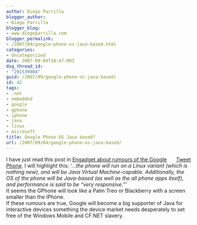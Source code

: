 ```yaml
---
author: Diego Parrilla
blogger_author:
- Diego Parrilla
blogger_blog:
- www.diegoparrilla.com
blogger_permalink:
- /2007/09/google-phone-os-java-based.html
categories:
- Uncategorized
date: 2007-09-04T18:47:00Z
dsq_thread_id:
- "291539804"
guid: /2007/09/google-phone-os-java-based/
id: 42
tags:
- .net
- embedded
- google
- gphone
- iphone
- java
- linux
- microsoft
title: Google Phone OS Java based?
url: /2007/09/04/google-phone-os-java-based/
---
```


<div style="float: right; margin-left: 10px;">
  <a href="https://twitter.com/share" class="twitter-share-button" data-via="nubeblog" data-hashtags=".net,embedded,google,gphone,iphone,java,linux,microsoft" data-count="vertical" data-url="/2007/09/04/google-phone-os-java-based/">Tweet</a>
</div>

I have just read this post in [Engadget about rumours of the Google Phone](http://www.engadget.com/2007/09/04/new-google-phone-rumors-get-real-specific/). I will highlight this: <span style="font-style: italic;">&#8216;&#8230;the phone will run on a Linux variant (which is nothing new), and will be Java Virtual Machine-capable. Additionally, the OS of the phone will be Java-based (as well as the all phone apps itself), and performance is said to be &#8220;very responsive.&#8221;&#8216;</span>  
It seems the GPhone will look like a Palm Treo or Blackberry with a screen smaller than the IPhone.  
If these rumours are true, Google will become a big supporter of Java for interactive devices something the device market needs desperately to set free of the Windows Mobile and CF.NET slavery.  
<span style="font-style: italic;"><br /></span>
